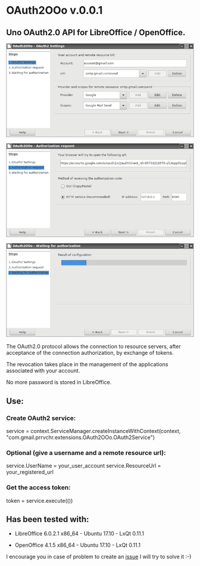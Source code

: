 # OAuth2OOo v.0.0.1

## Uno OAuth2.0 API for LibreOffice / OpenOffice.

![OAuth2OOo Wizard Page1 screenshot](OAuth2Wizard1.png)

![OAuth2OOo Wizard Page2 screenshot](OAuth2Wizard2.png)

![OAuth2OOo Wizard Page3 screenshot](OAuth2Wizard3.png)

The OAuth2.0 protocol allows the connection to resource servers, after acceptance of the connection authorization, by exchange of tokens.

The revocation takes place in the management of the applications associated with your account.

No more password is stored in LibreOffice.

## Use:

### Create OAuth2 service:

service = context.ServiceManager.createInstanceWithContext(context, "com.gmail.prrvchr.extensions.OAuth2OOo.OAuth2Service")

### Optional (give a username and a remote resource url):

service.UserName = your_user_account
service.ResourceUrl = your_registered_url

### Get the access token:

token = service.execute(())

## Has been tested with:
	
* LibreOffice 6.0.2.1 x86_64 - Ubuntu 17.10 - LxQt 0.11.1

* OpenOffice 4.1.5 x86_64 - Ubuntu 17.10 - LxQt 0.11.1

I encourage you in case of problem to create an [issue](https://github.com/prrvchr/OAuth2OOo/issues/new)
I will try to solve it :-)
